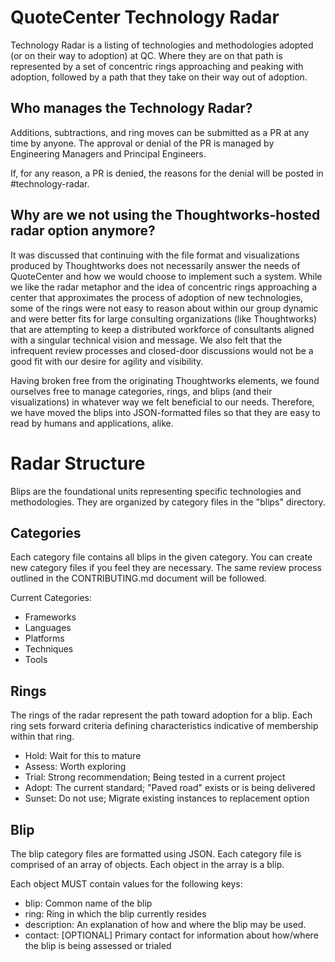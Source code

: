 # QuoteCenter Technology Radar

Technology Radar is a listing of technologies and methodologies adopted (or on their way to adoption) at QC.  Where they are on that path is represented by a set of concentric rings approaching and peaking with adoption, followed by a path that they take on their way out of adoption.

## Who manages the Technology Radar?

Additions, subtractions, and ring moves can be submitted as a PR at any time by anyone. The approval or denial of the PR is managed by Engineering Managers and Principal Engineers.

If, for any reason, a PR is denied, the reasons for the denial will be posted in #technology-radar.

## Why are we not using the Thoughtworks-hosted radar option anymore?

It was discussed that continuing with the file format and visualizations produced by Thoughtworks does not necessarily answer the needs of QuoteCenter and how we would choose to implement such a system.  While we like the radar metaphor and the idea of concentric rings approaching a center that approximates the process of adoption of new technologies, some of the rings were not easy to reason about within our group dynamic and were better fits for large consulting organizations (like Thoughtworks) that are attempting to keep a distributed workforce of consultants aligned with a singular technical vision and message.  We also felt that the infrequent review processes and closed-door discussions would not be a good fit with our desire for agility and visibility.

Having broken free from the originating Thoughtworks elements, we found ourselves free to manage categories, rings, and blips (and their visualizations) in whatever way we felt beneficial to our needs.  Therefore, we have moved the blips into JSON-formatted files so that they are easy to read by humans and applications, alike.

# Radar Structure

Blips are the foundational units representing specific technologies and methodologies.  They are organized by category files in the "blips" directory.  

## Categories

Each category file contains all blips in the given category.  You can create new category files if you feel they are necessary.  The same review process outlined in the CONTRIBUTING.md document will be followed.

Current Categories:
 - Frameworks
 - Languages
 - Platforms
 - Techniques
 - Tools

## Rings

The rings of the radar represent the path toward adoption for a blip.  Each ring sets forward criteria defining characteristics indicative of membership within that ring.  

 - Hold: Wait for this to mature
 - Assess: Worth exploring
 - Trial: Strong recommendation; Being tested in a current project
 - Adopt: The current standard; "Paved road" exists or is being delivered
 - Sunset: Do not use; Migrate existing instances to replacement option

## Blip

The blip category files are formatted using JSON.  Each category file is comprised of an array of objects.  Each object in the array is a blip.

Each object MUST contain values for the following keys:
 - blip: Common name of the blip
 - ring: Ring in which the blip currently resides
 - description: An explanation of how and where the blip may be used. 
 - contact: \[OPTIONAL\] Primary contact for information about how/where the blip is being assessed or trialed
